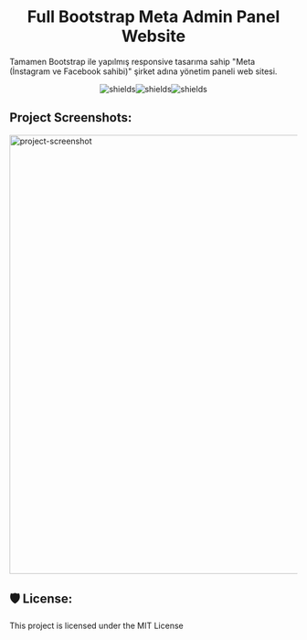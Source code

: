 <h1 align="center" id="title">Full Bootstrap Meta Admin Panel Website</h1>

<p id="description">Tamamen Bootstrap ile yapılmış responsive tasarıma sahip "Meta (İnstagram ve Facebook sahibi)" şirket adına yönetim paneli web sitesi.</p>

<p align="center"><img src="https://img.shields.io/badge/HTML5-Proficient-red?style=flat&amp;logo=html5" alt="shields"><img src="https://img.shields.io/badge/CSS3-Proficient-orange?style=flat&amp;logo=css3" alt="shields"><img src="https://img.shields.io/badge/BOOTSTRAP-Proficient-blue?style=flat&amp;logo=bootstrap" alt="shields"></p>

<h2>Project Screenshots:</h2>

<img src="https://r.resimlink.com/f_07Ba.png" alt="project-screenshot" width="1240" height="768/">

<h2>🛡️ License:</h2>

This project is licensed under the MIT License
